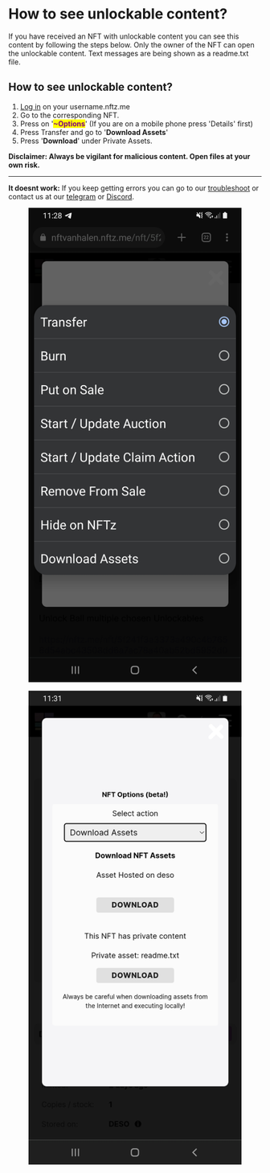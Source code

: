 # How to see unlockable content?

If you have received an NFT with unlockable content you can see this content by following the steps below. Only the owner of the NFT can open the unlockable content. Text messages are being shown as a readme.txt file.&#x20;

## How to see unlockable content?

1. &#x20;[Log in](../../users-guide/welcome/how-do-you-login-to-nftz.me.md) on your username.nftz.me&#x20;
2. Go to the corresponding NFT.
3. Press on '<mark style="color:purple;">**\~Options**</mark>' (If you are on a mobile phone press 'Details' first)
4. Press Transfer and go to '**Download Assets**'
5. Press '**Download**' under Private Assets.



**Disclaimer: Always be vigilant for malicious content. Open files at your own risk.**&#x20;

****

​**It doesnt work:** If you keep getting errors you can go to our [troubleshoot](https://app.gitbook.com/o/hhkiTE1cLAJkwKs4XguV/s/1uei8FM8t4nPzvokagIX/troubleshoot/troubleshoot) or contact us at our [telegram](https://t.me/+qdNeX8CYB\_swZTQx) or [Discord](https://discord.gg/jQ34WMMZce).

<figure><img src="../../.gitbook/assets/Screenshot_20221209-112811_Chrome.jpg" alt=""><figcaption></figcaption></figure>

<figure><img src="../../.gitbook/assets/Screenshot_20221209-113105_Chrome.jpg" alt=""><figcaption></figcaption></figure>
